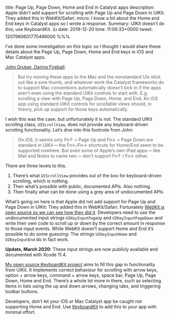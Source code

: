 title: Page Up, Page Down, Home and End in Catalyst apps
description: Apple didn’t add support for scrolling with Page Up and Page Down in UIKit: They added this in WebKit/Safari.
micro: I know a bit about the Home and End keys in Catalyst apps so I wrote a response. Summary: UIKit doesn’t do this; use KeyboardKit. 👍
date: 2019-12-20
time: 11:06:33+0000
tweet: 1207980601770496000
%%%

I’ve done some investigation on this topic so I thought I would share these details about the Page Up, Page Down, Home and End keys in iOS and Mac Catalyst apps.

[John Gruber, Daring Fireball](https://daringfireball.net/2019/12/catalyst_two_months_in):

> But try moving these apps to the Mac and the nonstandard UIs stick out like a sore thumb, and whatever work the Catalyst frameworks do to support Mac conventions automatically doesn’t kick in if the apps aren’t even using the standard UIKit controls to start with. E.g. scrolling a view with Page Up, Page Down, Home, and End. An iOS app using standard UIKit controls for scrollable views should, in theory, pick up support for those keys automatically.

I wish this was the case, but unfortunately it is not. The standard UIKit scrolling class, `UIScrollView`, does not provide any keyboard-driven scrolling functionality. Let’s dive into this footnote from John:

> On iOS, it seems only Fn↑ = Page Up and Fn↓ = Page Down are standard in UIKit — the Fn←/Fn→ shortcuts for Home/End seem to be supported nowhere. But even some of Apple’s own iPad apps — like Mail and Notes to name two — don’t support Fn↑ / Fn↓ either.

There are three levels to this.

1. There’s what `UIScrollView` provides out of the box for keyboard-driven scrolling, which is nothing.
2. Then what’s possible with public, documented APIs. Also nothing.
3. Then finally what can be done using a grey area of undocumented APIs.

What’s going on here is that Apple did not add support for Page Up and Page Down in UIKit: They added this in WebKit/Safari. Fortunately [WebKit is open source so we can see how they did it](https://opensource.apple.com/source/WebKit2/WebKit2-7601.1.46.9/UIProcess/ios/WKContentViewInteraction.mm.auto.html). Developers need to use the undocumented input strings `UIKeyInputPageUp` and `UIKeyInputPageDown` and write their own code to scroll up or down by the correct amount in response to those input events. While WebKit doesn’t support Home and End it’s possible to do some guessing: The strings `UIKeyInputHome` and `UIKeyInputEnd` do in fact work.

**Update, March 2020:** These input strings are now publicly available and documented with Xcode 11.4.

[My open source KeyboardKit project](https://github.com/douglashill/KeyboardKit) aims to fill this gap in functionality from UIKit. It implements correct behaviour for scrolling with arrow keys, option + arrow keys, command + arrow keys, space bar, Page Up, Page Down, Home and End. There’s a whole lot more in there, such as selecting items in lists using the up and down arrows, changing tabs, and triggering toolbar buttons.

Developers, don’t let your iOS or Mac Catalyst app be caught not supporting Home and End. Use [KeyboardKit](https://github.com/douglashill/KeyboardKit) to add this to your app with minimal effort.
